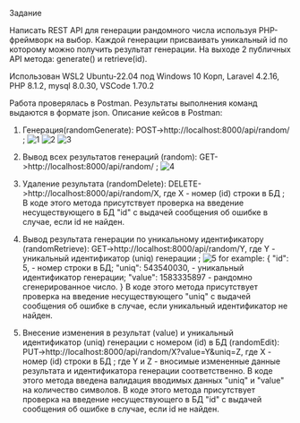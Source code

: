 Задание

Написать REST API для генерации рандомного числа используя PHP-фреймворк на выбор. Каждой генерации присваивать уникальный id по которому можно получить результат генерации. На выходе 2 публичных API метода: generate() и retrieve(id).

Использован WSL2 Ubuntu-22.04 под Windows 10 Корп, Laravel 4.2.16, PHP 8.1.2, mysql 8.0.30, VSCode 1.70.2

Работа проверялась в Postman. Результаты выполнения команд выдаются в формате json.
Описание кейсов в Postman:
1. Генерация(randomGenerate):                        POST->http://localhost:8000/api/random/ ;
![1](https://user-images.githubusercontent.com/52713085/187990937-fd650437-ee3e-4f47-9821-6732d10fb2a3.jpg)
![2](https://user-images.githubusercontent.com/52713085/187991532-c8db1f37-de1f-4041-af0c-2ea1138db0c6.jpg)
![3](https://user-images.githubusercontent.com/52713085/187991895-2983aec4-8dc9-4910-b31d-886ce880b968.jpg)
2. Вывод всех результатов генераций (random): GET->http://localhost:8000/api/random/  ;
![4](https://user-images.githubusercontent.com/52713085/187992124-7f8be77a-f50a-4788-94cd-1ee1174fec0f.jpg)
3. Удаление результата (randomDelete): DELETE->http://localhost:8000/api/random/X, где X - номер (id) строки в БД ;
В коде этого метода присутствует проверка на введение несуществующего в БД "id" с выдачей сообщения об ошибке в случае, если id не найден.

4. Вывод результата генерации по уникальному идентификатору (randomRetrieve): GET->http://localhost:8000/api/random/Y, где Y - уникальный идентификатор (uniq) генерации ;
![5](https://user-images.githubusercontent.com/52713085/187992271-13a13e0c-3afa-4c01-b809-154047671e1d.jpg)
for example:
{
    "id": 5, - номер строки в БД;
    "uniq": 543540030, - уникальный идентификатор генерации;
    "value": 1583335897 - рандомно сгенерированное число.
}
В коде этого метода присутствует проверка на введение несуществующего "uniq" с выдачей сообщения об ошибке в случае, если уникальный идентификатор не найден.

5. Внесение изменения в результат (value) и уникальный идентификатор (uniq) генерации с номером (id) в БД (randomEdit):
PUT->http://localhost:8000/api/random/X?value=Y&uniq=Z, 
где X - номер (id) строки в БД ;
где Y и Z - вносимые измененные данные результата и идентификатора генерации соответственно.
В коде этого метода введена валидация вводимых данных "uniq" и "value" на количество символов.
В коде этого метода присутствует проверка на введение несуществующего в БД "id" с выдачей сообщения об ошибке в случае, если id не найден.
